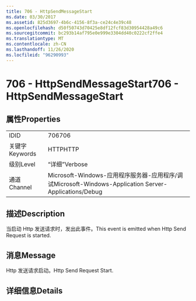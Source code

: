 ```yaml
---
title: 706 - HttpSendMessageStart
ms.date: 03/30/2017
ms.assetid: 825d3697-4b6c-4156-8f3a-ce24c4e39c48
ms.openlocfilehash: d50f50743d70425e8df12fcf83d30954428a49c6
ms.sourcegitcommit: bc293b14af795e0e999e3304dd40c0222cf2ffe4
ms.translationtype: MT
ms.contentlocale: zh-CN
ms.lasthandoff: 11/26/2020
ms.locfileid: "96290993"
---
```

# <a name="706---httpsendmessagestart"></a><span data-ttu-id="cb417-102">706 - HttpSendMessageStart</span><span class="sxs-lookup"><span data-stu-id="cb417-102">706 - HttpSendMessageStart</span></span>

## <a name="properties"></a><span data-ttu-id="cb417-103">属性</span><span class="sxs-lookup"><span data-stu-id="cb417-103">Properties</span></span>  
  
|||  
|-|-|  
|<span data-ttu-id="cb417-104">ID</span><span class="sxs-lookup"><span data-stu-id="cb417-104">ID</span></span>|<span data-ttu-id="cb417-105">706</span><span class="sxs-lookup"><span data-stu-id="cb417-105">706</span></span>|  
|<span data-ttu-id="cb417-106">关键字</span><span class="sxs-lookup"><span data-stu-id="cb417-106">Keywords</span></span>|<span data-ttu-id="cb417-107">HTTP</span><span class="sxs-lookup"><span data-stu-id="cb417-107">HTTP</span></span>|  
|<span data-ttu-id="cb417-108">级别</span><span class="sxs-lookup"><span data-stu-id="cb417-108">Level</span></span>|<span data-ttu-id="cb417-109">“详细”</span><span class="sxs-lookup"><span data-stu-id="cb417-109">Verbose</span></span>|  
|<span data-ttu-id="cb417-110">通道</span><span class="sxs-lookup"><span data-stu-id="cb417-110">Channel</span></span>|<span data-ttu-id="cb417-111">Microsoft-Windows-应用程序服务器-应用程序/调试</span><span class="sxs-lookup"><span data-stu-id="cb417-111">Microsoft-Windows-Application Server-Applications/Debug</span></span>|  
  
## <a name="description"></a><span data-ttu-id="cb417-112">描述</span><span class="sxs-lookup"><span data-stu-id="cb417-112">Description</span></span>  

 <span data-ttu-id="cb417-113">当启动 Http 发送请求时，发出此事件。</span><span class="sxs-lookup"><span data-stu-id="cb417-113">This event is emitted when Http Send Request is started.</span></span>  
  
## <a name="message"></a><span data-ttu-id="cb417-114">消息</span><span class="sxs-lookup"><span data-stu-id="cb417-114">Message</span></span>  

 <span data-ttu-id="cb417-115">Http 发送请求启动。</span><span class="sxs-lookup"><span data-stu-id="cb417-115">Http Send Request Start.</span></span>  
  
## <a name="details"></a><span data-ttu-id="cb417-116">详细信息</span><span class="sxs-lookup"><span data-stu-id="cb417-116">Details</span></span>
